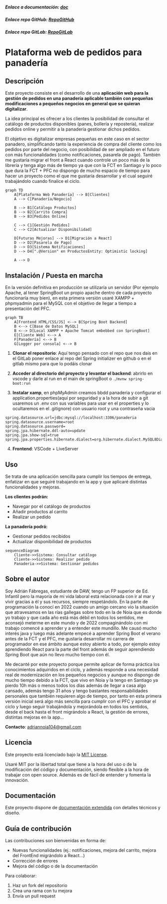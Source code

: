 ##### Enlace a documentación: [doc](doc/doc.md)
##### Enlace repo GitHub: [RepoGitHub](https://github.com/CacholoDev/PFC)
##### Enlace repo GitLab: [RepoGitLab](https://gitlab.iessanclemente.net/dawd/a22adrianfh)
# Plataforma web de pedidos para panadería

## Descripción

Este proyecto consiste en el desarrollo de una **aplicación web para la gestión de pedidos en una panadería aplicable también con pequeñas modificaciones a pequeños negocios en general que se quieran digitalizar**.

La idea principal es ofrecer a los clientes la posibilidad de consultar el catálogo de productos disponibles (panes, bollería y repostería), realizar pedidos online y permitir a la panadería gestionar dichos pedidos.

El objetivo es digitalizar empresas pequeñas en este caso en el sector panadero, simplificando tanto la experiencia de compra del cliente como los pedidos por parte del negocio, con posibilidad de ser ampliado en el futuro con más funcionalidades (como notificaciones, pasarela de pago). También me gustaría migrar el front a React cuando controle un poco más de la librería y tenga algo más de tiempo ya que con la FCT en Santiago y lo poco que dura la FCT + PFC no dispongo de mucho espacio de tiempo para hacer un proyecto como el que me gustaría desarrollar y el cual seguiré trabajándolo cuando finalice el ciclo.

```mermaid
graph TD
    A[Plataforma Web Panadería] --> B[Clientes]
    A --> C[Panadería/Negocio]
    
    B --> B1[Catálogo Productos]
    B --> B2[Carrito Compra]
    B --> B3[Pedidos Online]
    
    C --> C1[Gestión Pedidos]
    C --> C2[Actualizar Disponibilidad]
    
    D[Futuras Mejoras] --> D1[Migración a React]
    D --> D2[Pasarela de Pago]
    D --> D3[Sistema Notificaciones]
    D --> D4[".@Version" en ProductosEntity: Optimistic locking]
    
    A --> D
```

## Instalación / Puesta en marcha

En la versión definitiva en producción se utilizaría un servidor (Por ejemplo Apache, al tener SpringBoot un propio apache dentro de cada proyecto funcionaría muy bien), en esta primera versión usaré XAMPP + phpmyadmin para el MySQL con el objetivo de llegar a tiempo a presentación del PFC.

```mermaid
graph TB
    A[Frontend HTML/CSS/JS] <--> B[Spring Boot Backend]
    B <--> C[Base de Datos MySQL]
    B <--> D[Local XAMPP + Apache Tomcat embebbed con SpringBoot]
    E[Cliente Web] <--> A
    F[Panadería] <--> B
    G[Logger por consola] <--> B
```

1. **Clonar el repositorio**: Aquí tengo pensado con el repo que nos dais en el GitLab poner enlace al repo del Spring initializer en github o en el gitlab mismo para que lo podáis clonar

2. **Acceder al directorio del proyecto y levantar el backend**: abrirlo en vscode y darle al run en el main de springBoot o `./mvnw spring-boot:run`

3. **Instalar xamp**, en phpMyAdmin creamos bbdd panaderia y configurar el application.properties(aquí por seguridad y a la hora de subir a git usaremos un .env con sus variables para usar en el properties y lo ocultaremos en el .gitignore) con usuario root y una contraseña vacia
```
spring.datasource.url=jdbc:mysql://localhost:3306/panaderia
spring.datasource.username=root
spring.datasource.password=
spring.jpa.hibernate.ddl-auto=update
spring.jpa.show-sql=true
spring.jpa.properties.hibernate.dialect=org.hibernate.dialect.MySQL8Dialect
```


4. **Frontend**: VSCode + LiveServer

## Uso

Se trata de una aplicación sencilla para cumplir los tiempos de entrega, enfatizar en que seguiré trabajando en la app y que aplicaré distintas funcionalidades y mejoras.

**Los clientes podrán:**
- Navegar por el catálogo de productos
- Añadir productos al carrito
- Realizar un pedido

**La panadería podrá:**
- Gestionar pedidos recibidos
- Actualizar disponibilidad de productos
```mermaid
sequenceDiagram
    Cliente->>Sistema: Consultar catálogo
    Cliente->>Sistema: Realizar pedido
    Panaderia->>Sistema: Gestionar pedidos
```
## Sobre el autor

Soy Adrián Fábregas, estudiante de DAW, tengo un FP superior de Ed. Infantil pero la mayoría de mi vida laboral está relacionada con ir al mar y vivir gracias a él y sus recursos, siempre respetándolo. En la parte de programación la conocí en 2022 cuando un amigo cercano vio la situación que atravesamos en las rías gallegas sobre todo en la de Noia que es donde yo trabajo y que cada año está más débil en todos los sentidos, me aconsejó meterme en este mundo y de 2022 compaginándolo con mi trabajo comencé a aprender y a entender este mundillo. Me causó mucho interés java y luego más adelante empecé a aprender Spring Boot el verano antes de la FCT y el PFC, me gustaría desarrollar mi carrera de programador en ese ámbito aunque estoy abierto a todo, por ejemplo estoy aprendiendo React para la parte del front además de seguir aprendiendo Spring Boot que aún no llevo mucho tiempo con él.

Me decanté por este proyecto porque permite aplicar de forma práctica los conocimientos adquiridos en el ciclo, y además responde a una necesidad real de modernización en los pequeños negocios y aunque no dispongo de mucho tiempo debido a la FCT, que vivo en Noia y la tengo en Santiago ya pierdo 10h más o menos todos los días además de llegar a casa algo cansado, además tengo 31 años y tengo bastantes responsabilidades personales que también requieren algo de tiempo, por tanto en esta primera versión inicial será algo más sencilla para cumplir con el PFC y aprobar el ciclo y luego seguir trabajándola y mejorándola en todos los sentidos, desde el back hasta el front migrándolo a React, la gestión de errores, distintas mejoras en la app...

**Contacto**: adriannoia104@gmail.com

## Licencia

Este proyecto está licenciado bajo la [MIT License](LICENSE).

Usaré MIT por la libertad total que tiene a la hora del uso o de la modificación del código y documentación, siendo flexible a la hora de trabajar con open source. Además es de fácil de entender y fomenta la innovación.

## Documentación

Este proyecto dispone de [documentación extendida](doc/doc.md) con detalles técnicos y diseño.

## Guía de contribución

Las contribuciones son bienvenidas en forma de:
- Nuevas funcionalidades (ej.: notificaciones, mejora del carrito, mejora del FrontEnd migrándolo a React...)
- Corrección de errores
- Mejora del código o de la documentación

Para colaborar:
1. Haz un fork del repositorio
2. Crea una rama con tu mejora
3. Envía un pull request


